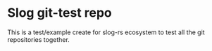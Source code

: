 # Slog git-test repo

This is a test/example create for slog-rs ecosystem to test all the git
repositories together.
